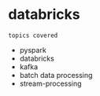 # databricks
`topics covered`
-  pyspark
-  databricks
-  kafka
-  batch data processing
-  stream-processing
